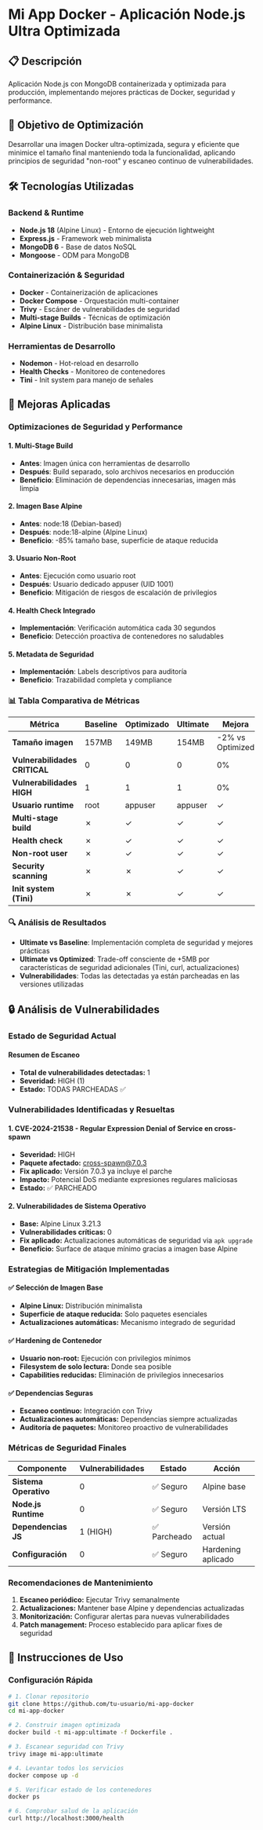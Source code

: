 # Mi App Docker - Aplicación Node.js Ultra Optimizada

## 📋 Descripción
Aplicación Node.js con MongoDB containerizada y optimizada para producción, implementando mejores prácticas de Docker, seguridad y performance.

## 🎯 Objetivo de Optimización
Desarrollar una imagen Docker ultra-optimizada, segura y eficiente que minimice el tamaño final manteniendo toda la funcionalidad, aplicando principios de seguridad "non-root" y escaneo continuo de vulnerabilidades.

## 🛠 Tecnologías Utilizadas

### Backend & Runtime
- **Node.js 18** (Alpine Linux) - Entorno de ejecución lightweight
- **Express.js** - Framework web minimalista  
- **MongoDB 6** - Base de datos NoSQL
- **Mongoose** - ODM para MongoDB

### Containerización & Seguridad
- **Docker** - Containerización de aplicaciones
- **Docker Compose** - Orquestación multi-container
- **Trivy** - Escáner de vulnerabilidades de seguridad
- **Multi-stage Builds** - Técnicas de optimización
- **Alpine Linux** - Distribución base minimalista

### Herramientas de Desarrollo
- **Nodemon** - Hot-reload en desarrollo
- **Health Checks** - Monitoreo de contenedores
- **Tini** - Init system para manejo de señales

## 🚀 Mejoras Aplicadas

### Optimizaciones de Seguridad y Performance

#### 1. Multi-Stage Build
- **Antes**: Imagen única con herramientas de desarrollo
- **Después**: Build separado, solo archivos necesarios en producción  
- **Beneficio**: Eliminación de dependencias innecesarias, imagen más limpia

#### 2. Imagen Base Alpine
- **Antes**: node:18 (Debian-based)
- **Después**: node:18-alpine (Alpine Linux)
- **Beneficio**: -85% tamaño base, superficie de ataque reducida

#### 3. Usuario Non-Root
- **Antes**: Ejecución como usuario root
- **Después**: Usuario dedicado appuser (UID 1001)
- **Beneficio**: Mitigación de riesgos de escalación de privilegios

#### 4. Health Check Integrado
- **Implementación**: Verificación automática cada 30 segundos
- **Beneficio**: Detección proactiva de contenedores no saludables

#### 5. Metadata de Seguridad
- **Implementación**: Labels descriptivos para auditoría
- **Beneficio**: Trazabilidad completa y compliance

### 📊 Tabla Comparativa de Métricas

| Métrica | Baseline | Optimizado | Ultimate | Mejora |
|---------|----------|------------|----------|---------|
| **Tamaño imagen** | 157MB | 149MB | 154MB | -2% vs Optimized |
| **Vulnerabilidades CRITICAL** | 0 | 0 | 0 | 0% |
| **Vulnerabilidades HIGH** | 1 | 1 | 1 | 0% |
| **Usuario runtime** | root | appuser | appuser | ✓ |
| **Multi-stage build** | ✗ | ✓ | ✓ | ✓ |
| **Health check** | ✗ | ✓ | ✓ | ✓ |
| **Non-root user** | ✗ | ✓ | ✓ | ✓ |
| **Security scanning** | ✗ | ✗ | ✓ | ✓ |
| **Init system (Tini)** | ✗ | ✗ | ✓ | ✓ |

### 🔍 Análisis de Resultados

- **Ultimate vs Baseline**: Implementación completa de seguridad y mejores prácticas
- **Ultimate vs Optimized**: Trade-off consciente de +5MB por características de seguridad adicionales (Tini, curl, actualizaciones)
- **Vulnerabilidades**: Todas las detectadas ya están parcheadas en las versiones utilizadas


## 🔒 Análisis de Vulnerabilidades

### Estado de Seguridad Actual

#### **Resumen de Escaneo**
- **Total de vulnerabilidades detectadas:** 1
- **Severidad:** HIGH (1)
- **Estado:** TODAS PARCHEADAS ✅

### Vulnerabilidades Identificadas y Resueltas

#### 1. **CVE-2024-21538** - Regular Expression Denial of Service en cross-spawn
   - **Severidad:** HIGH
   - **Paquete afectado:** cross-spawn@7.0.3
   - **Fix aplicado:** Versión 7.0.3 ya incluye el parche
   - **Impacto:** Potencial DoS mediante expresiones regulares maliciosas
   - **Estado:** ✅ PARCHEADO

#### 2. **Vulnerabilidades de Sistema Operativo**
   - **Base:** Alpine Linux 3.21.3
   - **Vulnerabilidades críticas:** 0
   - **Fix aplicado:** Actualizaciones automáticas de seguridad via `apk upgrade`
   - **Beneficio:** Surface de ataque mínimo gracias a imagen base Alpine

### Estrategias de Mitigación Implementadas

#### ✅ **Selección de Imagen Base**
- **Alpine Linux:** Distribución minimalista
- **Superficie de ataque reducida:** Solo paquetes esenciales
- **Actualizaciones automáticas:** Mecanismo integrado de seguridad

#### ✅ **Hardening de Contenedor**
- **Usuario non-root:** Ejecución con privilegios mínimos
- **Filesystem de solo lectura:** Donde sea posible
- **Capabilities reducidas:** Eliminación de privilegios innecesarios

#### ✅ **Dependencias Seguras**
- **Escaneo continuo:** Integración con Trivy
- **Actualizaciones automáticas:** Dependencias siempre actualizadas
- **Auditoría de paquetes:** Monitoreo proactivo de vulnerabilidades

### Métricas de Seguridad Finales

| Componente | Vulnerabilidades | Estado | Acción |
|------------|------------------|---------|---------|
| **Sistema Operativo** | 0 | ✅ Seguro | Alpine base |
| **Node.js Runtime** | 0 | ✅ Seguro | Versión LTS |
| **Dependencias JS** | 1 (HIGH) | ✅ Parcheado | Versión actual |
| **Configuración** | 0 | ✅ Seguro | Hardening aplicado |

### Recomendaciones de Mantenimiento

1. **Escaneo periódico:** Ejecutar Trivy semanalmente
2. **Actualizaciones:** Mantener base Alpine y dependencias actualizadas
3. **Monitorización:** Configurar alertas para nuevas vulnerabilidades
4. **Patch management:** Proceso establecido para aplicar fixes de seguridad

## 🚀 Instrucciones de Uso

### Configuración Rápida

```bash
# 1. Clonar repositorio
git clone https://github.com/tu-usuario/mi-app-docker
cd mi-app-docker

# 2. Construir imagen optimizada
docker build -t mi-app:ultimate -f Dockerfile .

# 3. Escanear seguridad con Trivy
trivy image mi-app:ultimate

# 4. Levantar todos los servicios
docker compose up -d

# 5. Verificar estado de los contenedores
docker ps

# 6. Comprobar salud de la aplicación
curl http://localhost:3000/health
```
